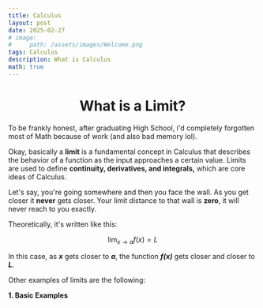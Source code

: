 ```yaml
---
title: Calculus
layout: post
date: 2025-02-27
# image:
#     path: /assets/images/Welcome.png
tags: Calculus
description: What is Calculus
math: true
---
```


<h1 align="center">What is a Limit?</h1>


To be frankly honest, after graduating High School, i'd completely forgotten most of Math because of work (and also bad memory lol).

Okay, basically a **limit** is a fundamental concept in Calculus that describes the behavior of a function as the input approaches a certain value. Limits are used to define **continuity, derivatives, and integrals,** which are core ideas of Calculus.

Let's say, you're going somewhere and then you face the wall. As you get closer it **never** gets closer. Your limit distance to that wall is **zero**, it will never reach to you exactly.

Theoretically, it's written like this:

$$
\lim_{x \to a} f(x) = L
$$

In this case, as ***x*** gets closer to ***a***, the function ***f(x)*** gets closer and closer to ***L***.

Other examples of limits are the following:

**1. Basic Examples**

